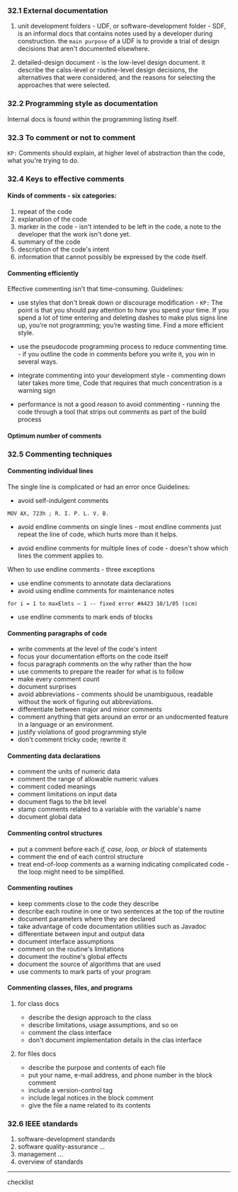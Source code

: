 ### 32.1 External documentation
1. unit development folders - UDF, or software-development folder - SDF, is an informal docs that contains notes used by a developer during construction. the `main purpose` of a UDF is to provide a trial of design decisions that aren't documented elsewhere.

2. detailed-design document - is the low-level design document. it describe the calss-level or routine-level design decisions, the alternatives that were considered, and the reasons for selecting the approaches that were selected.

### 32.2 Programming style as documentation
Internal docs is found within the programming listing itself.

### 32.3 To comment or not to comment
`KP:` Comments should explain, at higher level of abstraction than the code, what you're trying to do.

### 32.4 Keys to effective comments

#### Kinds of comments - six categories:
1. repeat of the code
2. explanation of the code
3. marker in the code - isn't intended to be left in the code, a note to the developer that the work isn't done yet.
4. summary of the code
5. description of the code's intent
6. information that cannot possibly be expressed by the code itself.

#### Commenting efficiently
Effective commenting isn't that time-consuming. 
Guidelines:
* use styles that don't break down or discourage modification - `KP:` The point is that you should pay attention to how you spend your time. If you spend a lot of time entering and deleting dashes to make plus signs line up, you’re not programming;
you’re wasting time. Find a more efficient style.

* use the pseudocode programming process to reduce commenting time. - if you outline the code in comments before you write it, you win in several ways.

* integrate commenting into your development style - commenting down later takes more time, Code that requires that much concentration is a warning sign

* performance is not a good reason to avoid commenting - running the code through a tool that strips out comments as part of the build process

#### Optimum number of comments

### 32.5 Commenting techniques

#### Commenting individual lines
The single line is complicated or had an error once
Guidelines:
* avoid self-indulgent comments
```
MOV AX, 723h ; R. I. P. L. V. B.
```
* avoid endline comments on single lines - most endline comments just repeat the line of code, which hurts more than it helps.

* avoid endline comments for multiple lines of code - doesn't show which lines the comment applies to.

When to use endline comments - three exceptions
* use endline comments to annotate data declarations
* avoid using endline comments for maintenance notes
```
for i = 1 to maxElmts – 1 -- fixed error #A423 10/1/05 (scm)
```
* use endline comments to mark ends of blocks

#### Commenting paragraphs of code
* write comments at the level of the code's intent
* focus your documentation efforts on the code itself
* focus paragraph comments on the why rather than the how
* use comments to prepare the reader for what is to follow
* make every comment count
* document surprises
* avoid abbreviations - comments should be unambiguous, readable without the work of figuring out abbreviations.
* differentiate between major and minor comments
* comment anything that gets around an error or an undocmented feature in a language or an environment.
* justify violations of good programming style
* don't comment tricky code; rewrite it 

#### Commenting data declarations
* comment the units of numeric data
* comment the range of allowable numeric values
* comment coded meanings
* comment limitations on input data
* document flags to the bit level
* stamp comments related to a variable with the variable's name
* document global data

#### Commenting control structures
* put a comment before each *if, case, loop, or block* of statements
* comment the end of each control structure
* treat end-of-loop comments as a warning indicating complicated code - the loop might need to be simplified.

#### Commenting routines
* keep comments close to the code they describe
* describe each routine in one or two sentences at the top of the routine
* document parameters where they are declared
* take advantage of code documentation utilities such as Javadoc
* differentiate between input and output data
* document interface assumptions
* comment on the routine's limitations
* document the routine's global effects
* document the source of algorithms that are used
* use comments to mark parts of your program

#### Commenting classes, files, and programs
1. for class docs
    + describe the design approach to the class
    + describe limitations, usage assumptions, and so on
    + comment the class interface
    + don't document implementation details in the clas interface

2. for files docs
    + describe the purpose and contents of each file
    + put your name, e-mail address, and phone number in the block comment
    + include a version-control tag
    + include legal notices in the block comment
    + give the file a name related to its contents

### 32.6 IEEE standards

1. software-development standards
2. software quality-assurance ...
3. management ...
4. overview of standards

---
checklist